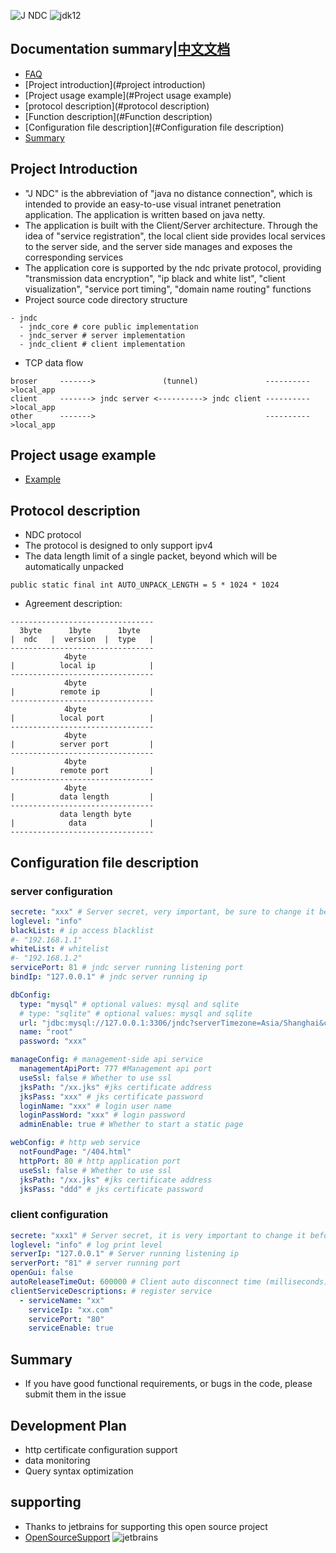 ![J NDC](https://s1.ax1x.com/2020/11/04/B6HETJ.png)
![jdk12](https://img.shields.io/badge/jdk-8-orange.svg)


## Documentation summary|[中文文档](https://github.com/qiweiview/jndc/blob/master/README_zh_cn.md)
* [FAQ](https://github.com/qiweiview/jndc/blob/master/QA.md)
* [Project introduction](#project introduction)
* [Project usage example](#Project usage example)
* [protocol description](#protocol description)
* [Function description](#Function description)
* [Configuration file description](#Configuration file description)
* [Summary](#Summary)



## Project Introduction
* "J NDC" is the abbreviation of "java no distance connection", which is intended to provide an easy-to-use visual intranet penetration application. The application is written based on java netty.
* The application is built with the Client/Server architecture. Through the idea of "service registration", the local client side provides local services to the server side, and the server side manages and exposes the corresponding services
* The application core is supported by the ndc private protocol, providing "transmission data encryption", "ip black and white list", "client visualization", "service port timing", "domain name routing" functions
* Project source code directory structure
```
- jndc
  - jndc_core # core public implementation
  - jndc_server # server implementation
  - jndc_client # client implementation
```

* TCP data flow
```
broser     ------->               (tunnel)               ---------->local_app
client     -------> jndc server <----------> jndc client ---------->local_app
other      ------->                                      ---------->local_app
```

## Project usage example
* [Example](https://github.com/qiweiview/jndc/blob/master/tutorial.md)


## Protocol description
* NDC protocol
* The protocol is designed to only support ipv4
* The data length limit of a single packet, beyond which will be automatically unpacked
```
public static final int AUTO_UNPACK_LENGTH = 5 * 1024 * 1024
```

* Agreement description:
```
--------------------------------
  3byte      1byte      1byte
|  ndc   |  version  |  type   |
--------------------------------
            4byte
|          local ip            |
--------------------------------
            4byte
|          remote ip           |
--------------------------------
            4byte
|          local port          |
--------------------------------
            4byte
|          server port         |
--------------------------------
            4byte
|          remote port         |
--------------------------------
            4byte
|          data length         |
--------------------------------
           data length byte
|            data              |
--------------------------------
```
## Configuration file description

### server configuration
````yaml
secrete: "xxx" # Server secret, very important, be sure to change it before use
loglevel: "info"
blackList: # ip access blacklist
#- "192.168.1.1"
whiteList: # whitelist
#- "192.168.1.2"
servicePort: 81 # jndc server running listening port
bindIp: "127.0.0.1" # jndc server running ip

dbConfig:
  type: "mysql" # optional values: mysql and sqlite
  # type: "sqlite" # optional values: mysql and sqlite
  url: "jdbc:mysql://127.0.0.1:3306/jndc?serverTimezone=Asia/Shanghai&characterEncoding=utf8&useSSL=false&allowPublicKeyRetrieval=true"
  name: "root"
  password: "xxx"

manageConfig: # management-side api service
  managementApiPort: 777 #Management api port
  useSsl: false # Whether to use ssl
  jksPath: "/xx.jks" #jks certificate address
  jksPass: "xxx" # jks certificate password
  loginName: "xxx" # login user name
  loginPassWord: "xxx" # login password
  adminEnable: true # Whether to start a static page

webConfig: # http web service
  notFoundPage: "/404.html"
  httpPort: 80 # http application port
  useSsl: false # Whether to use ssl
  jksPath: "/xx.jks" #jks certificate address
  jksPass: "ddd" # jks certificate password
````

### client configuration
````yaml
secrete: "xxx1" # Server secret, it is very important to change it before use
loglevel: "info" # log print level
serverIp: "127.0.0.1" # Server running listening ip
serverPort: "81" # server running port
openGui: false
autoReleaseTimeOut: 600000 # Client auto disconnect time (milliseconds)
clientServiceDescriptions: # register service
  - serviceName: "xx"
    serviceIp: "xx.com"
    servicePort: "80"
    serviceEnable: true
````

## Summary
* If you have good functional requirements, or bugs in the code, please submit them in the issue

## Development Plan
* http certificate configuration support
* data monitoring
* Query syntax optimization

## supporting
* Thanks to jetbrains for supporting this open source project
* [OpenSourceSupport](https://jb.gg/OpenSourceSupport)
![jetbrains](https://resources.jetbrains.com/storage/products/company/brand/logos/jb_beam.png?_ga=2.159595956.84150952.1649035676-1273448.1647342519&_gl=1*1v0d1hp*_ga*MTI3MzQ0OC4xNjQ3MzQyNTE5*_ga_V0XZL7QHEB*MTY0OTAzNTY3NS4xLjEuMTY0OTAzODA2Ni42MA..)



